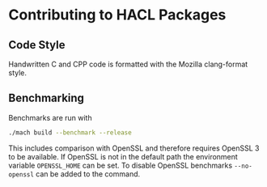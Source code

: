 # Contributing to HACL Packages

## Code Style

Handwritten C and CPP code is formatted with the Mozilla clang-format style.

## Benchmarking

Benchmarks are run with

```bash
./mach build --benchmark --release
```

This includes comparison with OpenSSL and therefore requires OpenSSL 3 to be
available.
If OpenSSL is not in the default path the environment variable `OPENSSL_HOME`
can be set.
To disable OpenSSL benchmarks `--no-openssl` can be added to the command.
